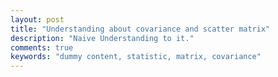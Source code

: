 ```yaml
---
layout: post
title: "Understanding about covariance and scatter matrix"
description: "Naive Understanding to it."
comments: true
keywords: "dummy content, statistic, matrix, covariance"
---
```



